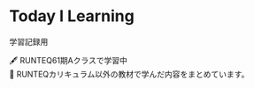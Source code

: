 # Today I Learning

学習記録用

:fountain_pen: RUNTEQ61期Aクラスで学習中  
:open_book: RUNTEQカリキュラム以外の教材で学んだ内容をまとめています。
